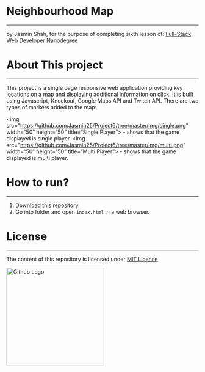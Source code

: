 # Neighbourhood Map
----
by Jasmin Shah, for the purpose of completing sixth lesson of:
[Full-Stack Web Developer Nanodegree](https://www.udacity.com/course/nd004)

# About This project
----
This project is a single page responsive web application providing key locations on a map and displaying additional information on click. It is built using Javascript, Knockout, Google Maps API and Twitch API. There are two types of markers added to the map:

<img src="https://github.com/Jasmin25/Project6/tree/master/img/single.png" width=“50” height=“50” title=“Single Player”> - shows that the game displayed is single player.
<img src="https://github.com/Jasmin25/Project6/tree/master/img/multi.png" width=“50” height=“50” title=“Multi Player”> - shows that the game displayed is multi player.

# How to run?
----
1. Download [this](https://github.com/Jasmin25/Neighbourhood_Map/) repository.
2. Go into folder and open `index.html` in a web browser.

# License
----
The content of this repository is licensed under [MIT License](https://opensource.org/licenses/MIT)

<img src="https://assets-cdn.github.com/images/modules/logos_page/GitHub-Mark.png" width="256" height="256" title="Github Logo">
